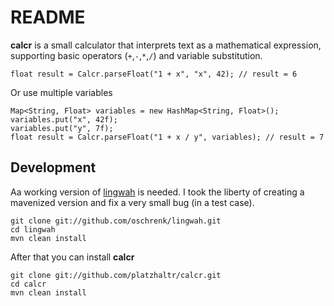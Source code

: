 # README #

**calcr** is a small calculator that interprets text as a mathematical expression, supporting basic operators (`+`,`-`,`*`,`/`) and variable substitution.

	float result = Calcr.parseFloat("1 + x", "x", 42); // result = 6

Or use multiple variables

	Map<String, Float> variables = new HashMap<String, Float>();
	variables.put("x", 42f);
	variables.put("y", 7f);
	float result = Calcr.parseFloat("1 + x / y", variables); // result = 7
	
## Development ##

Aa working version of [lingwah](http://code.google.com/p/lingwah/) is needed. I took the liberty of creating a mavenized version and fix a very small bug (in a test case).

	git clone git://github.com/oschrenk/lingwah.git
	cd lingwah
	mvn clean install

After that you can install **calcr**

	git clone git://github.com/platzhaltr/calcr.git
	cd calcr
	mvn clean install

	
